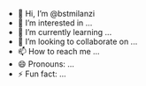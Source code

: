 - 👋 Hi, I’m @bstmilanzi
- 👀 I’m interested in ...
- 🌱 I’m currently learning ...
- 💞️ I’m looking to collaborate on ...
- 📫 How to reach me ...
- 😄 Pronouns: ...
- ⚡ Fun fact: ...

<!---
bstmilanzi/bstmilanzi is a ✨ special ✨ repository because its `README.md` (this file) appears on your GitHub profile.
You can click the Preview link to take a look at your changes.
--->
